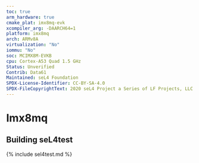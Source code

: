 ```yaml
---
toc: true
arm_hardware: true
cmake_plat: imx8mq-evk
xcompiler_arg: -DAARCH64=1
platform: imx8mq
arch: ARMv8A
virtualization: "No"
iommu: "No"
soc: MCIMX8M-EVKB
cpu: Cortex-A53 Quad 1.5 GHz
Status: Unverified
Contrib: Data61
Maintained: seL4 Foundation
SPDX-License-Identifier: CC-BY-SA-4.0
SPDX-FileCopyrightText: 2020 seL4 Project a Series of LF Projects, LLC.
---
```

# Imx8mq

## Building seL4test

{% include sel4test.md %}

